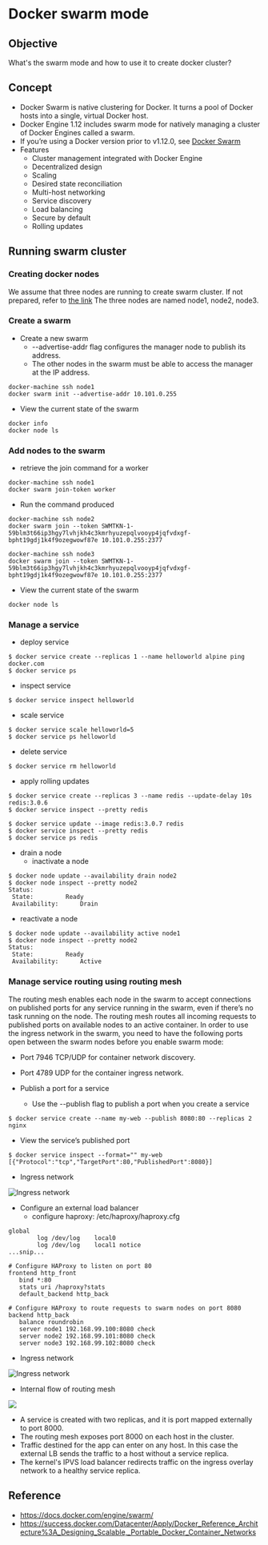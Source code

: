 Docker swarm mode
===============

## Objective
What's the swarm mode and how to use it to create docker cluster?


## Concept
- Docker Swarm is native clustering for Docker. It turns a pool of Docker hosts into a single, virtual Docker host.
- Docker Engine 1.12 includes swarm mode for natively managing a cluster of Docker Engines called a swarm.
- If you’re using a Docker version prior to v1.12.0, see [Docker Swarm](https://docs.docker.com/swarm/)
- Features
  - Cluster management integrated with Docker Engine
  - Decentralized design
  - Scaling
  - Desired state reconciliation
  - Multi-host networking
  - Service discovery
  - Load balancing
  - Secure by default
  - Rolling updates

## Running swarm cluster
### Creating docker nodes
We assume that three nodes are running to create swarm cluster. If not prepared, refer to [the link](docker-machine.md) 
The three nodes are named node1, node2, node3.
### Create a swarm
- Create a new swarm
  - --advertise-addr flag configures the manager node to publish its address.
  - The other nodes in the swarm must be able to access the manager at the IP address.
```
docker-machine ssh node1
docker swarm init --advertise-addr 10.101.0.255
```
- View the current state of the swarm
```
docker info
docker node ls
```
### Add nodes to the swarm
- retrieve the join command for a worker
```
docker-machine ssh node1
docker swarm join-token worker
```
- Run the command produced 
```
docker-machine ssh node2 
docker swarm join --token SWMTKN-1-59blm3t66ip3hgy7lvhjkh4c3kmrhyuzepqlvooyp4jqfvdxgf-bpht19gdj1k4f9ozegwowf87e 10.101.0.255:2377

docker-machine ssh node3 
docker swarm join --token SWMTKN-1-59blm3t66ip3hgy7lvhjkh4c3kmrhyuzepqlvooyp4jqfvdxgf-bpht19gdj1k4f9ozegwowf87e 10.101.0.255:2377
```
- View the current state of the swarm
```
docker node ls
```

### Manage a service 
- deploy service
```
$ docker service create --replicas 1 --name helloworld alpine ping docker.com
$ docker service ps 
```
- inspect service
```
$ docker service inspect helloworld
```
- scale service
```
$ docker service scale helloworld=5
$ docker service ps helloworld
```
- delete service
```
$ docker service rm helloworld
```
- apply rolling updates
```
$ docker service create --replicas 3 --name redis --update-delay 10s redis:3.0.6
$ docker service inspect --pretty redis

$ docker service update --image redis:3.0.7 redis
$ docker service inspect --pretty redis
$ docker service ps redis
```
- drain a node
  - inactivate a node
```
$ docker node update --availability drain node2
$ docker node inspect --pretty node2
Status:
 State:			Ready
 Availability:		Drain
```
  - reactivate a node
```
$ docker node update --availability active node1
$ docker node inspect --pretty node2
Status:
 State:			Ready
 Availability:		Active
```
### Manage service routing using routing mesh
 The routing mesh enables each node in the swarm to accept connections on published ports for any service running in the swarm, even if there’s no task running on the node. 
 The routing mesh routes all incoming requests to published ports on available nodes to an active container.
 In order to use the ingress network in the swarm, you need to have the following ports open between the swarm nodes before you enable swarm mode:
 - Port 7946 TCP/UDP for container network discovery.
 - Port 4789 UDP for the container ingress network.
 
- Publish a port for a service
  - Use the --publish flag to publish a port when you create a service
```
$ docker service create --name my-web --publish 8080:80 --replicas 2 nginx
```
  - View the service’s published port
```
$ docker service inspect --format="" my-web
[{"Protocol":"tcp","TargetPort":80,"PublishedPort":8080}]
```
  - Ingress network

![Ingress network](https://docs.docker.com/engine/swarm/images/ingress-routing-mesh.png)

- Configure an external load balancer
  - configure haproxy: /etc/haproxy/haproxy.cfg
```
global
        log /dev/log    local0
        log /dev/log    local1 notice
...snip...

# Configure HAProxy to listen on port 80
frontend http_front
   bind *:80
   stats uri /haproxy?stats
   default_backend http_back

# Configure HAProxy to route requests to swarm nodes on port 8080
backend http_back
   balance roundrobin
   server node1 192.168.99.100:8080 check
   server node2 192.168.99.101:8080 check
   server node3 192.168.99.102:8080 check
```
  - Ingress network

![Ingress network](https://docs.docker.com/engine/swarm/images/ingress-lb.png)

- Internal flow of routing mesh

![](https://success.docker.com/@api/deki/files/201/routing-mesh.png?revision=5)
  - A service is created with two replicas, and it is port mapped externally to port 8000.
  - The routing mesh exposes port 8000 on each host in the cluster.
  - Traffic destined for the app can enter on any host. In this case the external LB sends the traffic to a host without a service replica.
  - The kernel's IPVS load balancer redirects traffic on the ingress overlay network to a healthy service replica.

## Reference
- https://docs.docker.com/engine/swarm/
- https://success.docker.com/Datacenter/Apply/Docker_Reference_Architecture%3A_Designing_Scalable,_Portable_Docker_Container_Networks
